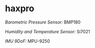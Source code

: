 # haxpro

_Barometric Pressure Sensor:_ BMP180

_Humidity and Temperature Sensor:_ Si7021

_IMU 9DoF:_ MPU-9250
